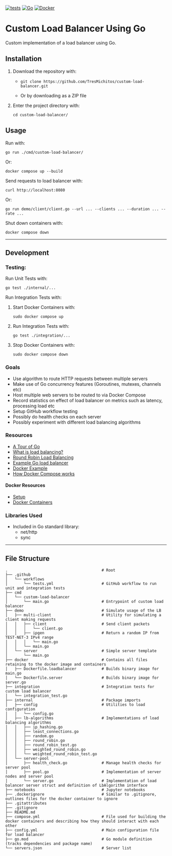 [![tests](https://github.com/TresMichitos/custom-load-balancer/actions/workflows/tests.yml/badge.svg)](https://github.com/TresMichitos/custom-load-balancer/actions/workflows/tests.yml)
[![Go](https://img.shields.io/badge/go-%2300ADD8.svg?style=for-the-badge&logo=go&logoColor=white)](https://go.dev/)
[![Docker](https://img.shields.io/badge/docker-%230db7ed.svg?style=for-the-badge&logo=docker&logoColor=white)](https://www.docker.com/)

# Custom Load Balancer Using Go

Custom implementation of a load balancer using Go.

## Installation

1. Download the repository with:

   - ```
     git clone https://github.com/TresMichitos/custom-load-balancer.git
     ```
   - Or by downloading as a ZIP file

2. Enter the project directory with:
   ```
   cd custom-load-balancer/
   ```

## Usage

Run with:
  ```
  go run ./cmd/custom-load-balancer/
  ```
Or:
  ```
  docker compose up --build
  ```

Send requests to load balancer with:
  ```
  curl http://localhost:8080
  ```
Or:
  ```
  go run demo/client/client.go --url ... --clients ... --duration ... --rate ...
  ```

Shut down containers with:
  ```
  docker compose down
  ```

---

## Development

### Testing:

Run Unit Tests with:
  ```
  go test ./internal/...
  ```

Run Integration Tests with:

1. Start Docker Containers with:
   ```
   sudo docker compose up
   ```
2. Run Integration Tests with:
   ```
   go test ./integration/...
   ```
3. Stop Docker Containers with: 
   ```
   sudo docker compose down
   ```

### Goals

- Use algorithm to route HTTP requests between multiple servers
- Make use of Go concurrency features (Goroutines, mutexes, channels etc)
- Host multiple web servers to be routed to via Docker Compose
- Record statistics on effect of load balancer on metrics such as latency, processing load etc
- Setup GitHub workflow testing
- Possibly do health checks on each server
- Possibly experiment with different load balancing algorithms

### Resources

- [A Tour of Go](https://go.dev/tour/list)
- [What is load balancing?](https://www.cloudflare.com/en-gb/learning/performance/what-is-load-balancing/)
- [Round Robin Load Balancing](https://www.vmware.com/topics/round-robin-load-balancing)
- [Example Go load balancer](https://dev.to/vivekalhat/building-a-simple-load-balancer-in-go-70d)
- [Docker Example](https://docs.docker.com/get-started/workshop/02_our_app/)
- [How Docker Compose works](https://docs.docker.com/compose/intro/compose-application-model/)

#### Docker Resources

- [Setup](https://medium.com/@aedemirsen/load-balancing-with-nginx-c1f19840e29)
- [Docker Containers](https://medium.com/@aedemirsen/load-balancing-with-docker-compose-and-nginx-b9077696f624)

### Libraries Used

- Included in Go standard library:
  - net/http
  - sync

---

## File Structure

```
.                                         # Root
├── .github
│   └── workflows
│       └── tests.yml                     # GitHub workflow to run unit and integration tests
├── cmd
│   └── custom-load-balancer
│       └── main.go                       # Entrypoint of custom load balancer
├── demo                                  # Simulate usage of the LB
│   ├── multi-client                      # Utility for simulating a client making requests
│   │   ├── client                        # Send client packets
│   │   │   └── client.go
│   │   ├── ipgen                         # Return a random IP from TEST-NET-3 IPv4 range
│   │   │   └── main.go
│   │   └── main.go
│   └── server                            # Simple server template
│       └── main.go
├── docker                                # Contains all files retaining to the docker image and containers
│   ├── Dockerfile.loadbalancer           # Builds binary image for main.go
│   └── Dockerfile.server                 # Builds binary image for server.go
├── integration                           # Integration tests for custom load balancer
│   └── integration_test.go
├── internal                              # Package imports
│   ├── config                            # Utilities to load configuration
│   │   └── config.go
│   ├── lb-algorithms                     # Implementations of load balancing algorithms
│   │   ├── ip_hashing.go
│   │   ├── least_connections.go
│   │   ├── random.go
│   │   ├── round_robin.go
│   │   ├── round_robin_test.go
│   │   ├── weighted_round_robin.go
│   │   └── weighted_round_robin_test.go
│   └── server-pool
│       ├── health_check.go               # Manage health checks for server pool
│       ├── pool.go                       # Implementation of server nodes and server pool
│       └── server.go                     # Implementation of load balancer server struct and definition of LbAlgorithm interface
├── notebooks                             # Jupyter notebooks
├── .dockerignore                         # Similar to .gitignore, outlines files for the docker container to ignore
├── .gitattributes
├── .gitignore
├── README.md
├── compose.yml                           # File used for building the docker containers and describing how they should interact with each other
├── config.yml                            # Main configuration file for load balancer
├── go.mod                                # Go module definition (tracks dependencies and package name)
└── servers.json                          # Server list
```

